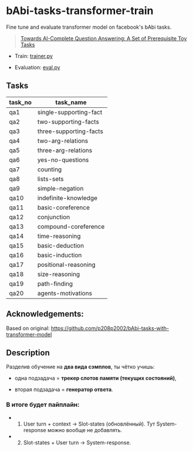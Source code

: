 # bAbi-tasks-transformer-train
Fine tune and evaluate transformer model on facebook's bAbi tasks.
> [Towards AI-Complete Question Answering: A Set of Prerequisite Toy Tasks](https://arxiv.org/abs/1502.05698)

* Train: [trainer.py](trainer.py)

* Evaluation: [eval.py](eval.py)


## Tasks
|task_no|task_name|
|----|------------|
|qa1 |single-supporting-fact|
|qa2 |two-supporting-facts|
|qa3 |three-supporting-facts|
|qa4 |two-arg-relations|
|qa5 |three-arg-relations|
|qa6 |yes-no-questions|
|qa7 |counting|
|qa8 |lists-sets|
|qa9 |simple-negation|
|qa10| indefinite-knowledge|
|qa11| basic-coreference|
|qa12| conjunction|
|qa13| compound-coreference|
|qa14| time-reasoning|
|qa15| basic-deduction|
|qa16| basic-induction|
|qa17| positional-reasoning|
|qa18| size-reasoning|
|qa19| path-finding|
|qa20| agents-motivations|


## Acknowledgements:

Based on original: https://github.com/p208p2002/bAbi-tasks-with-transformer-model

## Description

Разделив обучение на **два вида сэмплов**, ты чётко учишь:

* одна подзадача = **трекер слотов памяти (текущих состояний)**,

* вторая подзадача = **генератор ответа**.

### В итоге будет пайплайн:

* 1. User turn + context → Slot-states (обновлённый). Тут System-response можно вообще не добавлять.

* 2. Slot-states + User turn → System-response.
